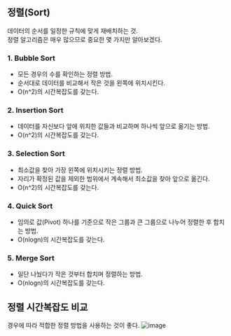 ## 정렬(Sort)
데이터의 순서를 일정한 규칙에 맞게 재배치하는 것.  
정렬 알고리즘은 매우 많으므로 중요한 몇 가지만 알아보겠다.  

### 1. Bubble Sort
- 모든 경우의 수를 확인하는 정렬 방법.
- 순서대로 데이터를 비교해서 작은 것을 왼쪽에 위치시킨다.
- O(n^2)의 시간복잡도를 갖는다.

### 2. Insertion Sort
- 데이터를 자신보다 앞에 위치한 값들과 비교하며 하나씩 앞으로 옮기는 방법.
- O(n^2)의 시간복잡도를 갖는다.

### 3. Selection Sort
- 최소값을 찾아 가장 왼쪽에 위치시키는 정렬 방법.
- 자리가 확정된 값을 제외한 범위에서 계속해서 최소값을 찾아 앞으로 옮긴다.
- O(n^2)의 시간복잡도를 갖는다.

### 4. Quick Sort
- 임의로 값(Pivot) 하나를 기준으로 작은 그룹과 큰 그룹으로 나누어 정렬한 후 합치는 방법.
- O(nlogn)의 시간복잡도를 갖는다.

### 5. Merge Sort
- 일단 나눴다가 작은 것부터 합치며 정렬하는 방법.
- O(nlogn)의 시간복잡도를 갖는다.

## 정렬 시간복잡도 비교
경우에 따라 적합한 정렬 방법을 사용하는 것이 좋다.
![image](https://user-images.githubusercontent.com/92259017/165760764-ed09d939-91c3-45dd-bd61-15f51569c6e6.png)

